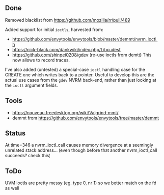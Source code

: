 Done
----

Removed blacklist from https://github.com/mozilla/rr/pull/489

Added support for initial `ioctls`, harvested from:
- https://github.com/envytools/envytools/blob/master/demmt/nvrm_ioctl.h
- https://nick-black.com/dankwiki/index.php/Libcudest
- https://github.com/shinpei0208/gdev (re-use ioctls from demtt)
This now allows to record traces.

I've also added (untested) a special-case `ioctl` handling case for the CREATE one which
writes back to a pointer. Useful to develop this are the actual use cases from the `gdev`
NVRM back-end, rather than just looking at the `ioctl` argument fields.


Tools
-----

- https://nouveau.freedesktop.org/wiki/Valgrind-mmt/
- demmt from https://github.com/envytools/envytools/tree/master/demmt



Status
------

At time=346 a nvrm_ioctl_call causes memory divergence at a seemingly unrelated stack address...
(even though before that another nvrm_ioctl_call succeeds? check this)


ToDo
----

UVM ioctls are pretty messy (eg. type 0, nr 1) so we better match on the fd as well
